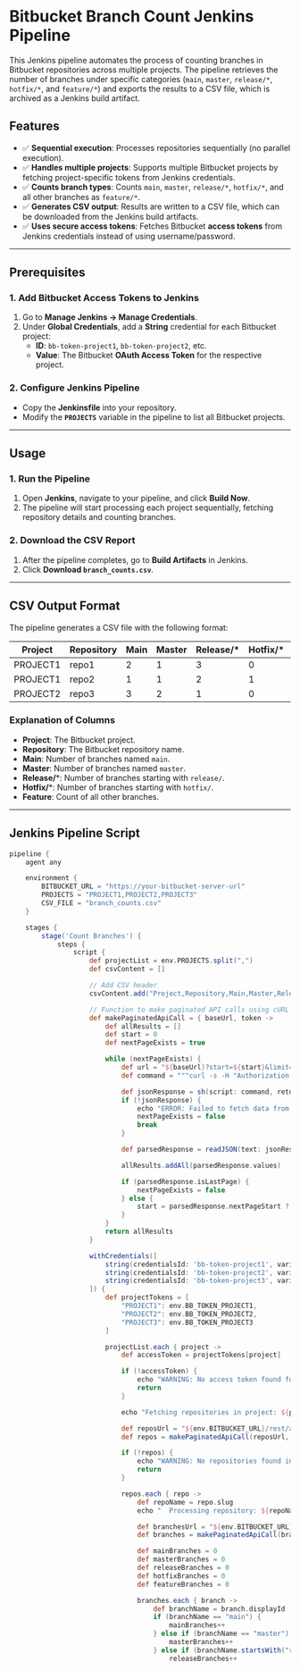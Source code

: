 # **Bitbucket Branch Count Jenkins Pipeline**

This Jenkins pipeline automates the process of counting branches in Bitbucket repositories across multiple projects. The pipeline retrieves the number of branches under specific categories (`main`, `master`, `release/*`, `hotfix/*`, and `feature/*`) and exports the results to a CSV file, which is archived as a Jenkins build artifact.

## **Features**
- ✅ **Sequential execution**: Processes repositories sequentially (no parallel execution).
- ✅ **Handles multiple projects**: Supports multiple Bitbucket projects by fetching project-specific tokens from Jenkins credentials.
- ✅ **Counts branch types**: Counts `main`, `master`, `release/*`, `hotfix/*`, and all other branches as `feature/*`.
- ✅ **Generates CSV output**: Results are written to a CSV file, which can be downloaded from the Jenkins build artifacts.
- ✅ **Uses secure access tokens**: Fetches Bitbucket **access tokens** from Jenkins credentials instead of using username/password.

---

## **Prerequisites**

### **1. Add Bitbucket Access Tokens to Jenkins**
1. Go to **Manage Jenkins → Manage Credentials**.
2. Under **Global Credentials**, add a **String** credential for each Bitbucket project:
   - **ID**: `bb-token-project1`, `bb-token-project2`, etc.
   - **Value**: The Bitbucket **OAuth Access Token** for the respective project.

### **2. Configure Jenkins Pipeline**
- Copy the **Jenkinsfile** into your repository.
- Modify the **`PROJECTS`** variable in the pipeline to list all Bitbucket projects.

---

## **Usage**

### **1. Run the Pipeline**
1. Open **Jenkins**, navigate to your pipeline, and click **Build Now**.
2. The pipeline will start processing each project sequentially, fetching repository details and counting branches.

### **2. Download the CSV Report**
1. After the pipeline completes, go to **Build Artifacts** in Jenkins.
2. Click **Download `branch_counts.csv`**.

---

## **CSV Output Format**

The pipeline generates a CSV file with the following format:

| **Project** | **Repository** | **Main** | **Master** | **Release/*** | **Hotfix/*** | **Feature** |
|-------------|--------------|----------|------------|---------------|--------------|-------------|
| PROJECT1    | repo1        | 2        | 1          | 3             | 0            | 5           |
| PROJECT1    | repo2        | 1        | 1          | 2             | 1            | 7           |
| PROJECT2    | repo3        | 3        | 2          | 1             | 0            | 6           |

### **Explanation of Columns**
- **Project**: The Bitbucket project.
- **Repository**: The Bitbucket repository name.
- **Main**: Number of branches named `main`.
- **Master**: Number of branches named `master`.
- **Release/***: Number of branches starting with `release/`.
- **Hotfix/***: Number of branches starting with `hotfix/`.
- **Feature**: Count of all other branches.

---

## **Jenkins Pipeline Script**
```groovy
pipeline {
    agent any

    environment {
        BITBUCKET_URL = "https://your-bitbucket-server-url"
        PROJECTS = "PROJECT1,PROJECT2,PROJECT3"
        CSV_FILE = "branch_counts.csv"
    }

    stages {
        stage('Count Branches') {
            steps {
                script {
                    def projectList = env.PROJECTS.split(",")
                    def csvContent = []

                    // Add CSV header
                    csvContent.add("Project,Repository,Main,Master,Release/*,Hotfix/*,Feature")

                    // Function to make paginated API calls using cURL and access tokens
                    def makePaginatedApiCall = { baseUrl, token ->
                        def allResults = []
                        def start = 0
                        def nextPageExists = true

                        while (nextPageExists) {
                            def url = "${baseUrl}?start=${start}&limit=100"
                            def command = """curl -s -H "Authorization: Bearer ${token}" -H "Accept: application/json" "${url}" """

                            def jsonResponse = sh(script: command, returnStdout: true).trim()
                            if (!jsonResponse) {
                                echo "ERROR: Failed to fetch data from ${url}"
                                nextPageExists = false
                                break
                            }

                            def parsedResponse = readJSON(text: jsonResponse)

                            allResults.addAll(parsedResponse.values)

                            if (parsedResponse.isLastPage) {
                                nextPageExists = false
                            } else {
                                start = parsedResponse.nextPageStart ?: 0
                            }
                        }
                        return allResults
                    }

                    withCredentials([
                        string(credentialsId: 'bb-token-project1', variable: 'BB_TOKEN_PROJECT1'),
                        string(credentialsId: 'bb-token-project2', variable: 'BB_TOKEN_PROJECT2'),
                        string(credentialsId: 'bb-token-project3', variable: 'BB_TOKEN_PROJECT3')
                    ]) {
                        def projectTokens = [
                            "PROJECT1": env.BB_TOKEN_PROJECT1,
                            "PROJECT2": env.BB_TOKEN_PROJECT2,
                            "PROJECT3": env.BB_TOKEN_PROJECT3
                        ]

                        projectList.each { project ->
                            def accessToken = projectTokens[project]

                            if (!accessToken) {
                                echo "WARNING: No access token found for project ${project}. Skipping."
                                return
                            }

                            echo "Fetching repositories in project: ${project}"

                            def reposUrl = "${env.BITBUCKET_URL}/rest/api/1.0/projects/${project}/repos"
                            def repos = makePaginatedApiCall(reposUrl, accessToken)

                            if (!repos) {
                                echo "WARNING: No repositories found in project ${project} or failed to fetch data."
                                return
                            }

                            repos.each { repo ->
                                def repoName = repo.slug
                                echo "  Processing repository: ${repoName}"

                                def branchesUrl = "${env.BITBUCKET_URL}/rest/api/1.0/projects/${project}/repos/${repoName}/branches"
                                def branches = makePaginatedApiCall(branchesUrl, accessToken)

                                def mainBranches = 0
                                def masterBranches = 0
                                def releaseBranches = 0
                                def hotfixBranches = 0
                                def featureBranches = 0

                                branches.each { branch ->
                                    def branchName = branch.displayId
                                    if (branchName == "main") {
                                        mainBranches++
                                    } else if (branchName == "master") {
                                        masterBranches++
                                    } else if (branchName.startsWith("release/")) {
                                        releaseBranches++